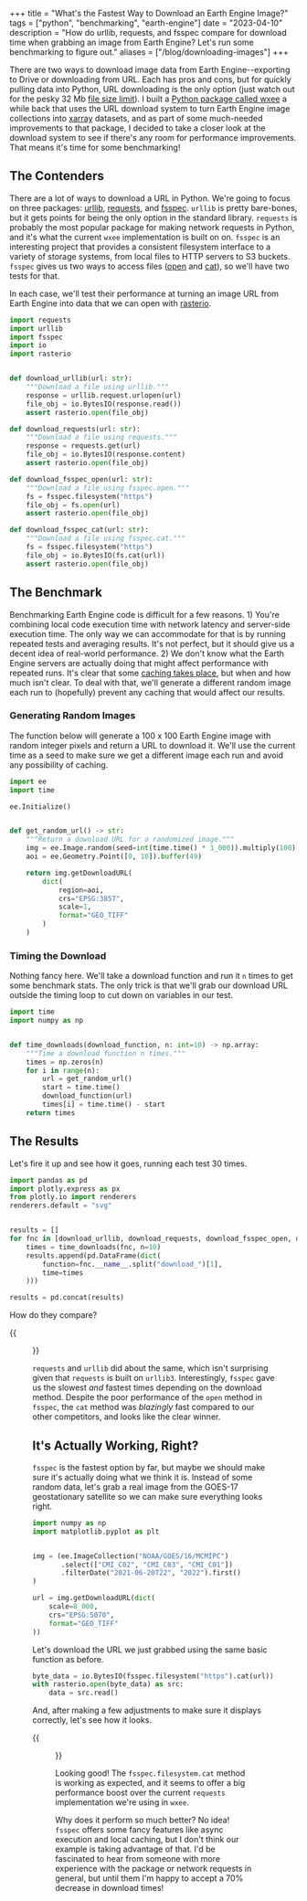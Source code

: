 +++
title = "What's the Fastest Way to Download an Earth Engine Image?"
tags = ["python", "benchmarking", "earth-engine"]
date = "2023-04-10"
description = "How do urllib, requests, and fsspec compare for download time when grabbing an image from Earth Engine? Let's run some benchmarking to figure out."
aliases = ["/blog/downloading-images"]
+++

There are two ways to download image data from Earth Engine--exporting to Drive or downloading from URL. Each has pros and cons, but for quickly pulling data into Python, URL downloading is the only option (just watch out for the pesky 32 Mb [file size limit](https://developers.google.com/earth-engine/apidocs/ee-image-getdownloadurl)). I built a [Python package called wxee](https://github.com/aazuspan/wxee) a while back that uses the URL download system to turn Earth Engine image collections into [xarray](https://xarray.dev/) datasets, and as part of some much-needed improvements to that package, I decided to take a closer look at the download system to see if there's any room for performance improvements. That means it's time for some benchmarking!

## The Contenders

There are a lot of ways to download a URL in Python. We're going to focus on three packages: [urllib](https://docs.python.org/3/library/urllib.html), [requests](https://requests.readthedocs.io/en/latest/), and [fsspec](https://github.com/fsspec/filesystem_spec). `urllib` is pretty bare-bones, but it gets points for being the only option in the standard library. `requests` is probably the most popular package for making network requests in Python, and it's what the current `wxee` implementation is built on on. `fsspec` is an interesting project that provides a consistent filesystem interface to a variety of storage systems, from local files to HTTP servers to S3 buckets. `fsspec` gives us two ways to access files ([open](https://filesystem-spec.readthedocs.io/en/latest/api.html#fsspec.open) and [cat](https://filesystem-spec.readthedocs.io/en/latest/async.html?highlight=asyncfilesystem#fsspec.asyn.AsyncFileSystem)), so we'll have two tests for that.

In each case, we'll test their performance at turning an image URL from Earth Engine into data that we can open with [rasterio](https://rasterio.readthedocs.io/en/stable/).


```python
import requests
import urllib
import fsspec
import io
import rasterio


def download_urllib(url: str):
    """Download a file using urllib."""
    response = urllib.request.urlopen(url)
    file_obj = io.BytesIO(response.read())
    assert rasterio.open(file_obj)

def download_requests(url: str):
    """Download a file using requests."""
    response = requests.get(url)
    file_obj = io.BytesIO(response.content)
    assert rasterio.open(file_obj)

def download_fsspec_open(url: str):
    """Download a file using fsspec.open."""
    fs = fsspec.filesystem("https")
    file_obj = fs.open(url)
    assert rasterio.open(file_obj)

def download_fsspec_cat(url: str):
    """Download a file using fsspec.cat."""
    fs = fsspec.filesystem("https")
    file_obj = io.BytesIO(fs.cat(url))
    assert rasterio.open(file_obj)
```

## The Benchmark

Benchmarking Earth Engine code is difficult for a few reasons. 1) You're combining local code execution time with network latency and server-side execution time. The only way we can accommodate for that is by running repeated tests and averaging results. It's not perfect, but it should give us a decent idea of real-world performance. 2) We don't know what the Earth Engine servers are actually doing that might affect performance with repeated runs. It's clear that some [caching takes place](https://developers.google.com/earth-engine/guides/usage), but when and how much isn't clear. To deal with that, we'll generate a different random image each run to (hopefully) prevent any caching that would affect our results.

### Generating Random Images

The function below will generate a 100 x 100 Earth Engine image with random integer pixels and return a URL to download it. We'll use the current time as a seed to make sure we get a different image each run and avoid any possibility of caching.


```python
import ee
import time

ee.Initialize()


def get_random_url() -> str:
    """Return a download URL for a randomized image."""
    img = ee.Image.random(seed=int(time.time() * 1_000)).multiply(100).uint8()
    aoi = ee.Geometry.Point([0, 10]).buffer(49)

    return img.getDownloadURL(
        dict(
            region=aoi,
            crs="EPSG:3857",
            scale=1,
            format="GEO_TIFF"
        )
    )
```

### Timing the Download

Nothing fancy here. We'll take a download function and run it `n` times to get some benchmark stats. The only trick is that we'll grab our download URL outside the timing loop to cut down on variables in our test.


```python
import time
import numpy as np


def time_downloads(download_function, n: int=10) -> np.array:
    """Time a download function n times."""
    times = np.zeros(n)
    for i in range(n):
        url = get_random_url()
        start = time.time()
        download_function(url)
        times[i] = time.time() - start
    return times
```

## The Results

Let's fire it up and see how it goes, running each test 30 times.


```python
import pandas as pd
import plotly.express as px
from plotly.io import renderers
renderers.default = "svg"


results = []
for fnc in [download_urllib, download_requests, download_fsspec_open, download_fsspec_cat]:
    times = time_downloads(fnc, n=10)
    results.append(pd.DataFrame(dict(
        function=fnc.__name__.split("download_")[1],
        time=times
    )))

results = pd.concat(results)
```

How do they compare?

{{<figure src="downloading_images_11_0.svg" alt="Download times by function">}}

`requests` and `urllib` did about the same, which isn't surprising given that `requests` is built on `urllib3`. Interestingly, `fsspec` gave us the slowest *and* fastest times depending on the download method. Despite the poor performance of the `open` method in `fsspec`, the `cat` method was *blazingly* fast compared to our other competitors, and looks like the clear winner.

## It's Actually Working, Right?

`fsspec` is the fastest option by far, but maybe we should make sure it's actually doing what we think it is. Instead of some random data, let's grab a real image from the GOES-17 geostationary satellite so we can make sure everything looks right.

```python
import numpy as np
import matplotlib.pyplot as plt


img = (ee.ImageCollection("NOAA/GOES/16/MCMIPC")
       .select(["CMI_C02", "CMI_C03", "CMI_C01"])
       .filterDate("2021-06-20T22", "2022").first()
)

url = img.getDownloadURL(dict(
    scale=8_000,
    crs="EPSG:5070",
    format="GEO_TIFF"
))
```

Let's download the URL we just grabbed using the same basic function as before.


```python
byte_data = io.BytesIO(fsspec.filesystem("https").cat(url))
with rasterio.open(byte_data) as src:
    data = src.read()
```

And, after making a few adjustments to make sure it displays correctly, let's see how it looks.

{{<figure src="downloading_images_18_1.png" alt="A satellite image of the United States.">}}

Looking good! The `fsspec.filesystem.cat` method is working as expected, and it seems to offer a big performance boost over the current `requests` implementation we're using in `wxee`. 

Why does it perform so much better? No idea! `fsspec` offers some fancy features like async execution and local caching, but I don't think our example is taking advantage of that. I'd be fascinated to hear from someone with more experience with the package or network requests in general, but until them I'm happy to accept a 70% decrease in download times!


